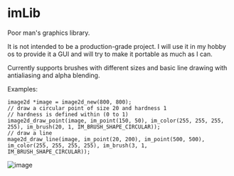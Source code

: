 # imLib
Poor man's graphics library.

It is not intended to be a production-grade project. I will use it in my hobby os to provide it a GUI and will try to make it portable as much as I can.

Currently supports brushes with different sizes and basic line drawing with antialiasing and alpha blending.

Examples:

    image2d *image = image2d_new(800, 800);
    // draw a circular point of size 20 and hardness 1
    // hardness is defined within (0 to 1)
    image2d_draw_point(image, im_point(150, 50), im_color(255, 255, 255, 255), im_brush(20, 1, IM_BRUSH_SHAPE_CIRCULAR));
    // draw a line
    mage2d_draw_line(image, im_point(20, 200), im_point(500, 500), im_color(255, 255, 255, 255), im_brush(3, 1, IM_BRUSH_SHAPE_CIRCULAR));
    
    
![image](https://user-images.githubusercontent.com/21360651/83127449-d6803180-a0e2-11ea-9546-8873f95ab985.png)

 



